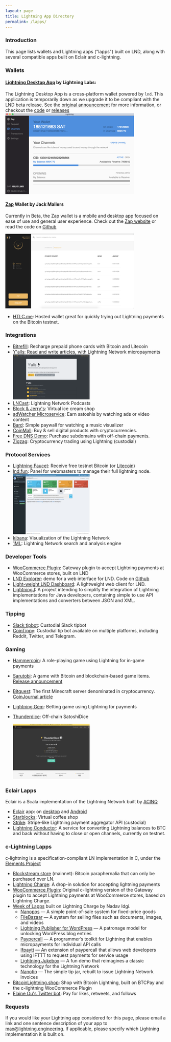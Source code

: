 ```yaml
---
layout: page
title: Lightning App Directory
permalink: /lapps/
---
```


### Introduction

This page lists wallets and Lightning apps ("lapps") built on LND, along with several
compatible apps built on Eclair and c-lightning.

### Wallets

#### [Lightning Desktop App](https://github.com/lightninglabs/lightning-app) by Lightning Labs:

The Lightning Desktop App is a cross-platform wallet powered by `lnd`. This
application is temporarily down as we upgrade it to be compliant with the LND
beta release. See the [original
announcement](https://blog.lightning.engineering/announcement/2017/10/12/test-blitz.html)
for more information, or checkout the
[code](https://github.com/lightninglabs/lightning-app) or
[releases](https://github.com/lightninglabs/lightning-app/releases) <img
src="/assets/lapps/lnd_desktop_app.png" alt="Screenshot of Lightning Desktop App
Channel View" style="max-width: 80%;"/>

#### [Zap](https://zap.jackmallers.com/) Wallet by Jack Mallers
Currently in Beta, the Zap wallet is a mobile and desktop app focused on ease of
use and general user experience.
Check out the [Zap website](https://zap.jackmallers.com/) or read the code on
[Github](https://github.com/lightninglabs/lightning-app/releases) 

<img src="/assets/lapps/zap.png" alt="Zap Wallet payment request view" style="max-width: 80%;"/>

* [HTLC.me](https://htlc.me/): Hosted wallet great for quickly trying out
  Lightning payments on the Bitcoin testnet.

### Integrations

* [Bitrefill](https://en.bitrefill.com/): Recharge prepaid phone cards with
  Bitcoin and Litecoin
* [Y'alls](http://yalls.org/): Read and write articles, with Lightning Network
  micropayments
  <img src="/assets/lapps/yalls.png" alt="Screenshot of Yalls home view" style="max-width: 50%;"/>
* [LNCast](http://lncast.com/): Lightning Network Podcasts
* [Block & Jerry's](http://www.blockandjerrys.fun/): Virtual ice cream shop
* [adWatcher Microservice](http://adwatcher.hopto.org:7777/): Earn satoshis by
  watching ads or video content
* [Bard](https://www.bard.fun/): Simple paywall for watching a music visualizer
* [CoinMall](https://coinmall.com/): Buy & sell digital products with
  cryptocurrencies. 
* [Free DNS Demo](http://freedns.lightning-network.ro/): Purchase subdomains
  with off-chain payments.
* [Zigzag](http://zigzag.bitlum.io/): Cryptocurrency trading using Lightning
  (custodial)

### Protocol Services

* [Lightning Faucet](httos://faucet.lightning.community/): Receive free testnet
  Bitcoin (or [Litecoin](https://ltc.faucet.lightning.community/))
* [lnd.fun](http://lnd.fun/): Panel for webmasters to manage their full lightning node.
  <img src="/assets/lapps/lnd.fun.png" alt="Screenshot of lnd.fun dashboard home view" style="max-width: 50%;"/>
* [kibana](https://stats.preimage.net/): Visualization of the Lightning Network
* [1ML](https://1ml.com/): Lightning Network search and analysis engine

### Developer Tools

* [WooCommerce
  Plugin](https://github.com/joaodealmeida/woocommerce-gateway-lightning):
  Gateway plugin to accept Lightning payments at WooCommerce stores, built on
  LND
* [LND Explorer](https://demo1.lndexplorer.com/): demo for a web interface for
  LND. Code on [Github](https://github.com/altangent/lnd-explorer)
* [Light-weight LND Dashboard](https://github.com/mably/lncli-web): A
  lightweight web client for LND.
* [LightningJ](http://www.lightningj.org/): A project intending to simplify the
  integration of Lightning implementations for Java developers, containing
  simple to use API implementations and converters between JSON and XML.

### Tipping
* [Slack tipbot](https://github.com/CryptoFR/ln-tip-slack): Custodial Slack
  tipbot
* [CoinTippy](http://cointippy.com/): Custodial tip bot available on
  multiple platforms, including Reddit, Twitter, and Telegram.

### Gaming
* [Hammercoin](https://hammerco.in/): A role-playing game using Lightning for
  in-game payments
* [Sarutobi](https://play.google.com/store/apps/details?id=com.mandelduck.sarutobi):
  A game with Bitcoin and blockchain-based game items. [Release
  announcement](https://blog.indiesquare.me/sarutobi-android-release-and-cross-game-promotion-through-tokens-59a1c58cc7b1#.eaa1svobj)
* [Bitquest](http://bitquest.co/): The first Minecraft server denominated in
  cryptocurrency. [CoinJournal
  article](https://coinjournal.net/you-can-go-on-a-digital-treasure-hunt-for-bitcoin-in-minecraft/)
* [Lightning Gem](https://lightninggem.com/): Betting game using Lightning for
  payments
* [Thunderdice](http://thunderdice.ws/): Off-chain SatoshiDice

  <img src="/assets/lapps/thunderdice.png" alt="Screenshot of Thunder Dice Homepage" style="max-width: 50%;"/>

### Eclair Lapps

Eclair is a Scala implementation of the Lightning Network built by [ACINQ](https://acinq.co/)

* [Eclair](https://github.com/ACINQ/eclair) app: on
  [desktop](https://github.com/ACINQ/eclair/releases) and
  [Android](https://play.google.com/store/apps/details?id=fr.acinq.eclair.wallet)
* [Starblocks](https://starblocks.acinq.co/#/): Virtual coffee shop
* [Strike](https://strike.acinq.co/#/): Stripe-like Lightning payment aggregator
  API (custodial)
* [Lightning Conductor](http://lightningconductor.net/): A service for
  converting Lightning balances to BTC and back without having to close
  or open channels, currently on testnet.

### c-Lightning Lapps

c-lightning is a specification-compliant LN implementation in C, under the
[Elements Project](https://elementsproject.org/)

* [Blockstream store](https://store.blockstream.com/) (mainnet): Bitcoin
  paraphernalia that can only be purchased over LN.
* [Lightning Charge](https://github.com/ElementsProject/lightning-charge): A
  drop-in solution for accepting lightning payments
* [WooCommerce
  Plugin](https://github.com/ElementsProject/woocommerce-gateway-lightning):
  Original c-lightning version of the Gateway plugin to accept Lightning
  payments at WooCommerce stores, based on Lightning Charge.
* [Week of
  Lapps](https://blockstream.com/2018/03/29/blockstreams-week-of-lapps-ends.html)
   built on Lightning Charge by Nadav Idgi.
  * [Nanopos](https://github.com/ElementsProject/nanopos) — A simple
    point-of-sale system for fixed-price goods
  * [FileBazaar](https://github.com/ElementsProject/filebazaar) — A system for
    selling files such as documents, images, and videos
  * [Lightning Publisher for
    WordPress](https://github.com/ElementsProject/wordpress-lightning-publisher)
    — A patronage model for unlocking WordPress blog entries
  * [Paypercall](https://github.com/ElementsProject/paypercall) — A programmer’s
    toolkit for Lightning that enables micropayments for individual API calls
  * [Ifpaytt](https://github.com/ElementsProject/ifpaytt) — An extension of
    paypercall that allows web developers using IFTTT to request payments for
    service usage
  * [Lightning Jukebox](https://github.com/ElementsProject/lightning-jukebox) —
    A fun demo that reimagines a classic technology for the Lightning Network
  * [Nanotip](https://github.com/ElementsProject/nanotip) — The simple tip jar,
    rebuilt to issue Lightning Network invoices
* [BitcoinLightning.shop](https://bitcoinlightning.shop): Shop with Bitcoin
  Lightning, built on BTCPay and the c-lightning WooCommerce Plugin
* [Elaine Ou's Twitter bot](https://elaineou.com/shop/): Pay for likes,
  retweets, and follows

### Requests

If you would like your Lightning app considered for this page, please email a
link and one sentence description of your app to
[max@lightning.engineering](mailto:max@lightning.engineering). If applicable,
please specify which Lightning implementation it is built on.
